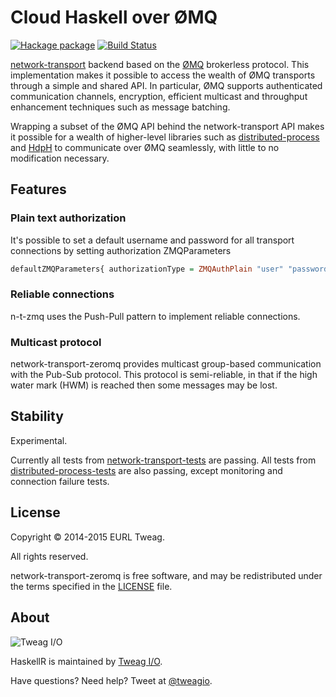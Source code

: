 # Cloud Haskell over ØMQ

[![Hackage package][Hackage Version Image]][Hackage package]
[![Build Status][Build Status Image]][Build Status]

[Hackage Version Image]: http://img.shields.io/hackage/v/network-transport-zeromq.svg
[Hackage package]: http://hackage.haskell.org/package/network-transport-zeromq
[Build Status Image]: https://secure.travis-ci.org/tweag/network-transport-zeromq.svg?branch=master
[Build Status]: http://travis-ci.org/tweag/network-transport-zeromq

[network-transport][network-transport] backend based on the
[ØMQ][zeromq] brokerless protocol. This implementation makes it
possible to access the wealth of ØMQ transports through a simple and
shared API. In particular, ØMQ supports authenticated communication
channels, encryption, efficient multicast and throughput enhancement
techniques such as message batching.

Wrapping a subset of the ØMQ API behind the network-transport API
makes it possible for a wealth of higher-level libraries such as
[distributed-process][distributed-process] and [HdpH][hdph] to
communicate over ØMQ seamlessly, with little to no modification
necessary.

[network-transport]: http://hackage.haskell.org/package/network-transport
[distributed-process]: http://hackage.haskell.org/package/distributed-process
[hdph]: http://hackage.haskell.org/package/hdph
[zeromq]: http://zeromq.org

Features
--------

### Plain text authorization

It's possible to set a default username and password for all transport
connections by setting authorization ZMQParameters
```haskell
defaultZMQParameters{ authorizationType = ZMQAuthPlain "user" "password" }
```

### Reliable connections

n-t-zmq uses the Push-Pull pattern to implement reliable connections.

### Multicast protocol

network-transport-zeromq provides multicast group-based communication with the
Pub-Sub protocol. This protocol is semi-reliable, in that if the high water
mark (HWM) is reached then some messages may be lost.

Stability
---------

Experimental.

Currently all tests from
[network-transport-tests][network-transport-tests] are passing. All
tests from [distributed-process-tests][distributed-process-tests] are
also passing, except monitoring and connection failure tests.

[network-transport-tests]: http://hackage.haskell.org/package/network-transport-tests
[distributed-process-tests]: https://github.com/haskell-distributed/distributed-process-tests

License
-------

Copyright © 2014-2015 EURL Tweag.

All rights reserved.

network-transport-zeromq is free software, and may be redistributed
under the terms specified in the [LICENSE](LICENSE) file.

About
-----

![Tweag I/O](http://i.imgur.com/0HK8X4y.png)

HaskellR is maintained by [Tweag I/O](http://tweag.io/).

Have questions? Need help? Tweet at
[@tweagio](http://twitter.com/tweagio).
